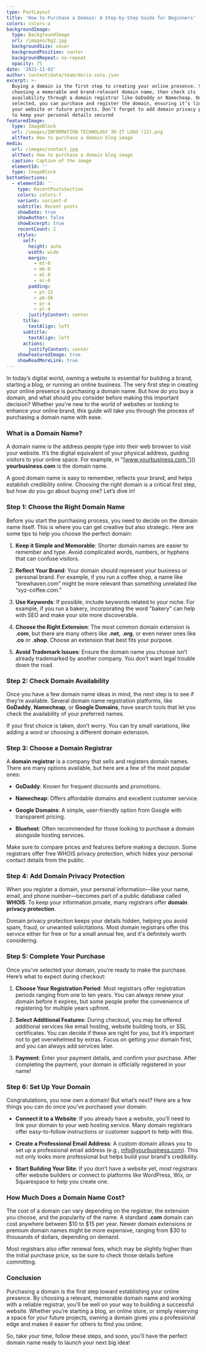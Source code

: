 ```yaml
---
type: PostLayout
title: 'How to Purchase a Domain: A Step-by-Step Guide for Beginners'
colors: colors-a
backgroundImage:
  type: BackgroundImage
  url: /images/bg2.jpg
  backgroundSize: cover
  backgroundPosition: center
  backgroundRepeat: no-repeat
  opacity: 75
date: '2021-11-03'
author: content/data/team/doris-soto.json
excerpt: >-
  Buying a domain is the first step to creating your online presence. Start by
  choosing a memorable and brand-relevant domain name, then check its
  availability through a domain registrar like GoDaddy or Namecheap. Once
  selected, you can purchase and register the domain, ensuring it’s linked to
  your website or future projects. Don’t forget to add domain privacy protection
  to keep your personal details secured
featuredImage:
  type: ImageBlock
  url: /images/INFORMATION TECHNOLOGY 3D-IT LOGO (12).png
  altText: How to purchase a domain blog image
media:
  url: /images/contact.jpg
  altText: How to purchase a domain blog image
  caption: Caption of the image
  elementId: ''
  type: ImageBlock
bottomSections:
  - elementId: ''
    type: RecentPostsSection
    colors: colors-f
    variant: variant-d
    subtitle: Recent posts
    showDate: true
    showAuthor: false
    showExcerpt: true
    recentCount: 2
    styles:
      self:
        height: auto
        width: wide
        margin:
          - mt-0
          - mb-0
          - ml-0
          - mr-0
        padding:
          - pt-12
          - pb-56
          - pr-4
          - pl-4
        justifyContent: center
      title:
        textAlign: left
      subtitle:
        textAlign: left
      actions:
        justifyContent: center
    showFeaturedImage: true
    showReadMoreLink: true
---
```

In today’s digital world, owning a website is essential for building a brand, starting a blog, or running an online business. The very first step in creating your online presence is purchasing a domain name. But how do you buy a domain, and what should you consider before making this important decision? Whether you're new to the world of websites or looking to enhance your online brand, this guide will take you through the process of purchasing a domain name with ease.

### What is a Domain Name?

A domain name is the address people type into their web browser to visit your website. It’s the digital equivalent of your physical address, guiding visitors to your online space. For example, in “[www.yourbusiness.com,”]() **yourbusiness.com** is the domain name.

A good domain name is easy to remember, reflects your brand, and helps establish credibility online. Choosing the right domain is a critical first step, but how do you go about buying one? Let’s dive in!

### Step 1: Choose the Right Domain Name

Before you start the purchasing process, you need to decide on the domain name itself. This is where you can get creative but also strategic. Here are some tips to help you choose the perfect domain:

1.  **Keep it Simple and Memorable**: Shorter domain names are easier to remember and type. Avoid complicated words, numbers, or hyphens that can confuse visitors.

2.  **Reflect Your Brand**: Your domain should represent your business or personal brand. For example, if you run a coffee shop, a name like “brewhaven.com” might be more relevant than something unrelated like “xyz-coffee.com.”

3.  **Use Keywords**: If possible, include keywords related to your niche. For example, if you run a bakery, incorporating the word "bakery" can help with SEO and make your site more discoverable.

4.  **Choose the Right Extension**: The most common domain extension is **.com**, but there are many others like **.net**, **.org**, or even newer ones like **.co** or **.shop**. Choose an extension that best fits your purpose.

5.  **Avoid Trademark Issues**: Ensure the domain name you choose isn’t already trademarked by another company. You don’t want legal trouble down the road.

### Step 2: Check Domain Availability

Once you have a few domain name ideas in mind, the next step is to see if they’re available. Several domain name registration platforms, like **GoDaddy**, **Namecheap**, or **Google Domains**, have search tools that let you check the availability of your preferred names.

If your first choice is taken, don’t worry. You can try small variations, like adding a word or choosing a different domain extension.

### Step 3: Choose a Domain Registrar

A **domain registrar** is a company that sells and registers domain names. There are many options available, but here are a few of the most popular ones:

*   **GoDaddy**: Known for frequent discounts and promotions.

*   **Namecheap**: Offers affordable domains and excellent customer service.

*   **Google Domains**: A simple, user-friendly option from Google with transparent pricing.

*   **Bluehost**: Often recommended for those looking to purchase a domain alongside hosting services.

Make sure to compare prices and features before making a decision. Some registrars offer free WHOIS privacy protection, which hides your personal contact details from the public.

### Step 4: Add Domain Privacy Protection

When you register a domain, your personal information—like your name, email, and phone number—becomes part of a public database called **WHOIS**. To keep your information private, many registrars offer **domain privacy protection**.

Domain privacy protection keeps your details hidden, helping you avoid spam, fraud, or unwanted solicitations. Most domain registrars offer this service either for free or for a small annual fee, and it's definitely worth considering.

### Step 5: Complete Your Purchase

Once you’ve selected your domain, you’re ready to make the purchase. Here’s what to expect during checkout:

1.  **Choose Your Registration Period**: Most registrars offer registration periods ranging from one to ten years. You can always renew your domain before it expires, but some people prefer the convenience of registering for multiple years upfront.

2.  **Select Additional Features**: During checkout, you may be offered additional services like email hosting, website building tools, or SSL certificates. You can decide if these are right for you, but it’s important not to get overwhelmed by extras. Focus on getting your domain first, and you can always add services later.

3.  **Payment**: Enter your payment details, and confirm your purchase. After completing the payment, your domain is officially registered in your name!

### Step 6: Set Up Your Domain

Congratulations, you now own a domain! But what’s next? Here are a few things you can do once you’ve purchased your domain:

*   **Connect it to a Website**: If you already have a website, you’ll need to link your domain to your web hosting service. Many domain registrars offer easy-to-follow instructions or customer support to help with this.

*   **Create a Professional Email Address**: A custom domain allows you to set up a professional email address (e.g., [info@yourbusiness.com]()). This not only looks more professional but helps build your brand's credibility.

*   **Start Building Your Site**: If you don’t have a website yet, most registrars offer website builders or connect to platforms like WordPress, Wix, or Squarespace to help you create one.

### How Much Does a Domain Name Cost?

The cost of a domain can vary depending on the registrar, the extension you choose, and the popularity of the name. A standard **.com** domain can cost anywhere between $10 to $15 per year. Newer domain extensions or premium domain names might be more expensive, ranging from $30 to thousands of dollars, depending on demand.

Most registrars also offer renewal fees, which may be slightly higher than the initial purchase price, so be sure to check those details before committing.

### Conclusion

Purchasing a domain is the first step toward establishing your online presence. By choosing a relevant, memorable domain name and working with a reliable registrar, you’ll be well on your way to building a successful website. Whether you’re starting a blog, an online store, or simply reserving a space for your future projects, owning a domain gives you a professional edge and makes it easier for others to find you online.

So, take your time, follow these steps, and soon, you'll have the perfect domain name ready to launch your next big idea!
